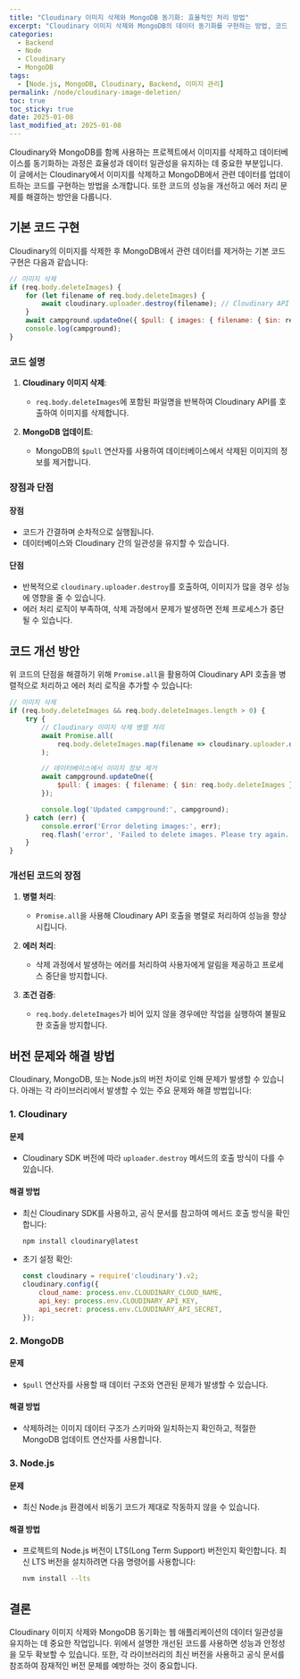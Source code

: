 ```yaml
---
title: "Cloudinary 이미지 삭제와 MongoDB 동기화: 효율적인 처리 방법"
excerpt: "Cloudinary 이미지 삭제와 MongoDB의 데이터 동기화를 구현하는 방법, 코드 개선 방안, 그리고 버전 문제와 해결 방법에 대해 다룹니다."
categories:
  - Backend
  - Node
  - Cloudinary
  - MongoDB
tags:
  - [Node.js, MongoDB, Cloudinary, Backend, 이미지 관리]
permalink: /node/cloudinary-image-deletion/
toc: true
toc_sticky: true
date: 2025-01-08
last_modified_at: 2025-01-08
---
```


Cloudinary와 MongoDB를 함께 사용하는 프로젝트에서 이미지를 삭제하고 데이터베이스를 동기화하는 과정은 효율성과 데이터 일관성을 유지하는 데 중요한 부분입니다. 이 글에서는 Cloudinary에서 이미지를 삭제하고 MongoDB에서 관련 데이터를 업데이트하는 코드를 구현하는 방법을 소개합니다. 또한 코드의 성능을 개선하고 에러 처리 문제를 해결하는 방안을 다룹니다.

## 기본 코드 구현

Cloudinary의 이미지를 삭제한 후 MongoDB에서 관련 데이터를 제거하는 기본 코드 구현은 다음과 같습니다:

```javascript
// 이미지 삭제
if (req.body.deleteImages) {
    for (let filename of req.body.deleteImages) {
        await cloudinary.uploader.destroy(filename); // Cloudinary API 호출
    }
    await campground.updateOne({ $pull: { images: { filename: { $in: req.body.deleteImages } } } });
    console.log(campground);
}
```

### 코드 설명
1. **Cloudinary 이미지 삭제**:
   - `req.body.deleteImages`에 포함된 파일명을 반복하여 Cloudinary API를 호출하여 이미지를 삭제합니다.
   
2. **MongoDB 업데이트**:
   - MongoDB의 `$pull` 연산자를 사용하여 데이터베이스에서 삭제된 이미지의 정보를 제거합니다.

### 장점과 단점
#### 장점
- 코드가 간결하며 순차적으로 실행됩니다.
- 데이터베이스와 Cloudinary 간의 일관성을 유지할 수 있습니다.

#### 단점
- 반복적으로 `cloudinary.uploader.destroy`를 호출하여, 이미지가 많을 경우 성능에 영향을 줄 수 있습니다.
- 에러 처리 로직이 부족하여, 삭제 과정에서 문제가 발생하면 전체 프로세스가 중단될 수 있습니다.

## 코드 개선 방안

위 코드의 단점을 해결하기 위해 `Promise.all`을 활용하여 Cloudinary API 호출을 병렬적으로 처리하고 에러 처리 로직을 추가할 수 있습니다:

```javascript
// 이미지 삭제
if (req.body.deleteImages && req.body.deleteImages.length > 0) {
    try {
        // Cloudinary 이미지 삭제 병렬 처리
        await Promise.all(
            req.body.deleteImages.map(filename => cloudinary.uploader.destroy(filename))
        );

        // 데이터베이스에서 이미지 정보 제거
        await campground.updateOne({
            $pull: { images: { filename: { $in: req.body.deleteImages } } },
        });

        console.log('Updated campground:', campground);
    } catch (err) {
        console.error('Error deleting images:', err);
        req.flash('error', 'Failed to delete images. Please try again.');
    }
}
```

### 개선된 코드의 장점
1. **병렬 처리**:
   - `Promise.all`을 사용해 Cloudinary API 호출을 병렬로 처리하여 성능을 향상시킵니다.

2. **에러 처리**:
   - 삭제 과정에서 발생하는 에러를 처리하여 사용자에게 알림을 제공하고 프로세스 중단을 방지합니다.

3. **조건 검증**:
   - `req.body.deleteImages`가 비어 있지 않을 경우에만 작업을 실행하여 불필요한 호출을 방지합니다.

## 버전 문제와 해결 방법

Cloudinary, MongoDB, 또는 Node.js의 버전 차이로 인해 문제가 발생할 수 있습니다. 아래는 각 라이브러리에서 발생할 수 있는 주요 문제와 해결 방법입니다:

### 1. **Cloudinary**
#### 문제
- Cloudinary SDK 버전에 따라 `uploader.destroy` 메서드의 호출 방식이 다를 수 있습니다.

#### 해결 방법
- 최신 Cloudinary SDK를 사용하고, 공식 문서를 참고하여 메서드 호출 방식을 확인합니다:
  ```bash
  npm install cloudinary@latest
  ```
- 초기 설정 확인:
  ```javascript
  const cloudinary = require('cloudinary').v2;
  cloudinary.config({
      cloud_name: process.env.CLOUDINARY_CLOUD_NAME,
      api_key: process.env.CLOUDINARY_API_KEY,
      api_secret: process.env.CLOUDINARY_API_SECRET,
  });
  ```

### 2. **MongoDB**
#### 문제
- `$pull` 연산자를 사용할 때 데이터 구조와 연관된 문제가 발생할 수 있습니다.

#### 해결 방법
- 삭제하려는 이미지 데이터 구조가 스키마와 일치하는지 확인하고, 적절한 MongoDB 업데이트 연산자를 사용합니다.

### 3. **Node.js**
#### 문제
- 최신 Node.js 환경에서 비동기 코드가 제대로 작동하지 않을 수 있습니다.

#### 해결 방법
- 프로젝트의 Node.js 버전이 LTS(Long Term Support) 버전인지 확인합니다. 최신 LTS 버전을 설치하려면 다음 명령어를 사용합니다:
  ```bash
  nvm install --lts
  ```

## 결론

Cloudinary 이미지 삭제와 MongoDB 동기화는 웹 애플리케이션의 데이터 일관성을 유지하는 데 중요한 작업입니다. 위에서 설명한 개선된 코드를 사용하면 성능과 안정성을 모두 확보할 수 있습니다. 또한, 각 라이브러리의 최신 버전을 사용하고 공식 문서를 참조하여 잠재적인 버전 문제를 예방하는 것이 중요합니다.

